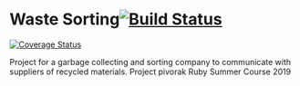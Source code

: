 # Waste Sorting[![Build Status](https://travis-ci.org/BohdanChaban/waste_sorting.svg?branch=master)](https://travis-ci.org/BohdanChaban/waste_sorting)
[![Coverage Status](https://coveralls.io/repos/github/BohdanChaban/waste_sorting/badge.svg?branch=master)](https://coveralls.io/github/BohdanChaban/waste_sorting?branch=master)

Project for a garbage collecting and sorting company to communicate with suppliers of recycled materials. Project pivorak Ruby Summer Course 2019